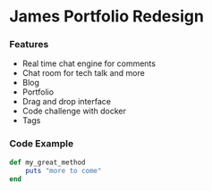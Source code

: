 # James Portfolio Redesign

### Features

- Real time chat engine for comments
- Chat room for tech talk and more
- Blog
- Portfolio
- Drag and drop interface
- Code challenge with docker 
- Tags


### Code Example 

```ruby
def my_great_method
    puts "more to come"
end
```
